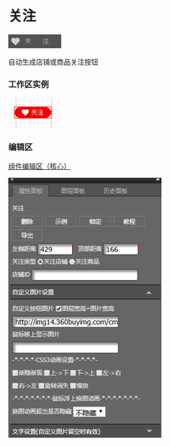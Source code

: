 # 关注

![](/assets/wwqq_16.jpg)

自动生成店铺或商品关注按钮

### 工作区实例

![](/assets/QQ16-1.png)

### 编辑区

[组件编辑区（核心）](/chapter1/gong-ju-jie-mian/zu-jian-bian-ji-qu-ff08-he-xin-ff09.md)

![](/assets/QQ16-2.png)

